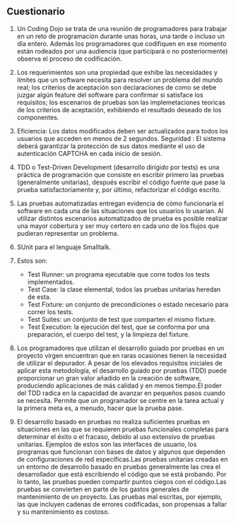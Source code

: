 ## Cuestionario
1. Un Coding Dojo se trata de una reunión de programadores para trabajar en un reto de programación durante unas horas, una tarde o incluso un día entero. Además los programadores que codifiquen en ese momento están rodeados por una audiencia (que participará o no posteriormente) observa el proceso de codificación.

2. Los requerimientos son una propiedad que exhibe las necesidades y límites que un software necesita para resolver un problema del mundo real; los criterios de aceptación son declaraciones de como se debe juzgar algún feature del software para confirmar si satisface los requisitos; los escenarios de pruebas son las implemetaciones teoricas de los criterios de aceptación, exhibiendo el resultado deseado de los componentes.

3. Eficiencia: Los datos modificados  deben ser actualizados para todos los usuarios que acceden en menos de 2 segundos. Seguridad : El sistema deberá garantizar la protección de sus datos mediante el uso de autenticación CAPTCHA en cada inicio de sesión.

4. TDD o Test-Driven Development (desarrollo dirigido por tests) es una práctica de programación que consiste en escribir primero las pruebas (generalmente unitarias), después escribir el código fuente que pase la prueba satisfactoriamente y, por último, refactorizar el código escrito.

5. Las pruebas automatizadas entregan evidencia de cómo funcionaría el software en cada una de las situaciones que los usuarios lo usarían. Al utilizar distintos escenarios automatizados de prueba es posible realizar una mayor cobertura y ser muy certero en cada uno de los flujos que pudieran representar un problema.

6. SUnit para el lenguaje Smalltalk.

7. Estos son:
    - Test Runner: un programa ejecutable que corre todos los tests implementados.
    - Test Case: la clase elemental, todos las pruebas unitarias heredan de esta.
    - Test Fixture: un conjunto de precondiciones o estado necesario para correr los tests.
    - Test Suites: un conjunto de test que comparten el mismo fixture.
    - Test Execution: la ejecución del test, que se conforma por una preparación, el cuerpo del test, y la limpieza del fixture.

8. Los programadores que utilizan el desarrollo guiado por pruebas en un proyecto virgen encuentran que en raras ocasiones tienen la necesidad de utilizar el depurador. A pesar de los elevados requisitos iniciales de aplicar esta metodología, el desarrollo guiado por pruebas (TDD) puede proporcionar un gran valor añadido en la creación de software, produciendo aplicaciones de más calidad y en menos tiempo.El poder del TDD radica en la capacidad de avanzar en pequeños pasos cuando se necesita. Permite que un programador se centre en la tarea actual y la primera meta es, a menudo, hacer que la prueba pase.

9. El desarrollo basado en pruebas no realiza suficientes pruebas en situaciones en las que se requieren pruebas funcionales completas para determinar el éxito o el fracaso, debido al uso extensivo de pruebas unitarias. Ejemplos de estos son las interfaces de usuario, los programas que funcionan con bases de datos y algunos que dependen de configuraciones de red específicas.Las pruebas unitarias creadas en un entorno de desarrollo basado en pruebas generalmente las crea el desarrollador que está escribiendo el código que se está probando. Por lo tanto, las pruebas pueden compartir puntos ciegos con el código.Las pruebas se convierten en parte de los gastos generales de mantenimiento de un proyecto. Las pruebas mal escritas, por ejemplo, las que incluyen cadenas de errores codificadas, son propensas a fallar y su mantenimiento es costoso.
